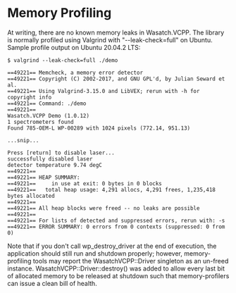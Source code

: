 # Memory Profiling

At writing, there are no known memory leaks in Wasatch.VCPP.  The library is 
normally profiled using Valgrind with "--leak-check=full" on Ubuntu.  Sample
profile output on Ubuntu 20.04.2 LTS:

    $ valgrind --leak-check=full ./demo

    ==49221== Memcheck, a memory error detector
    ==49221== Copyright (C) 2002-2017, and GNU GPL'd, by Julian Seward et al.
    ==49221== Using Valgrind-3.15.0 and LibVEX; rerun with -h for copyright info
    ==49221== Command: ./demo
    ==49221==
    Wasatch.VCPP Demo (1.0.12)
    1 spectrometers found
    Found 785-OEM-L WP-00289 with 1024 pixels (772.14, 951.13)

    ...snip...

    Press [return] to disable laser...
    successfully disabled laser
    detector temperature 9.74 degC
    ==49221==
    ==49221== HEAP SUMMARY:
    ==49221==     in use at exit: 0 bytes in 0 blocks
    ==49221==   total heap usage: 4,291 allocs, 4,291 frees, 1,235,418 bytes allocated
    ==49221==
    ==49221== All heap blocks were freed -- no leaks are possible
    ==49221==
    ==49221== For lists of detected and suppressed errors, rerun with: -s
    ==49221== ERROR SUMMARY: 0 errors from 0 contexts (suppressed: 0 from 0)

Note that if you don't call wp\_destroy\_driver at the end of execution, the 
application should still run and shutdown properly; however, memory-profiling
tools may report the WasatchVCPP::Driver singleton as an un-freed instance.
WasatchVCPP::Driver::destroy() was added to allow every last bit of allocated
memory to be released at shutdown such that memory-profilers can issue a clean
bill of health.

